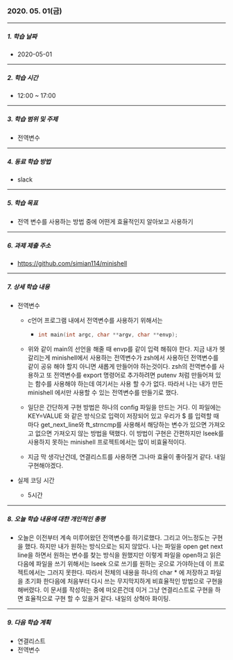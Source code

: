 ### 2020. 05. 01(금)

-----

##### 1. 학습 날짜

- 2020-05-01

-----

##### 2. 학습 시간

- 12:00 ~ 17:00

-----

##### 3. 학습 범위 및 주제

- 전역변수

-----

##### 4. 동료 학습 방법

- slack

-----

##### 5. 학습 목표

- 전역 변수를 사용하는 방법 중에 어떤게 효율적인지 알아보고 사용하기

-----

##### 6. 과제 제출 주소

- https://github.com/simian114/minishell

-----

##### 7. 상세 학습 내용

- 전역변수

  - c언어 프로그램 내에서 전역변수를 사용하기 위해서는

    - ``` c
      int main(int argc, char **argv, char **envp);
      ```

  - 위와 같이 main의 선언을 해줄 때 envp를 같이 입력 해줘야 한다. 지금 내가 헷갈리는게 minishell에서 사용하는 전역변수가 zsh에서 사용하던 전역변수를 같이 공유 해야 할지 아니면 새롭게 만들어야 하는것이다. zsh의 전역변수를 사용하고 또 전역변수를 export 명령어로 추가하려면 putenv 처럼 만들어져 있는 함수를 사용해야 하는데 여기서는 사용 할 수가 없다. 따라서 나는 내가 만든 minishell 에서만 사용할 수 있는 전역변수를 만들기로 했다.

  - 일단은 간단하게 구현 방법은 하나의 config 파일을 만드는 거다. 이 파일에는 KEY=VALUE 와 같은 방식으로 입력이 저장되어 있고 우리가 $ 를 입력할 때 마다 get_next_line와 ft_strncmp를 사용해서 해당하는 변수가 있으면 가져오고 없으면 가져오지 않는 방법을 택했다. 이 방법이 구현은 간편하지만 lseek를 사용하지 못하는 minishell 프로젝트에서는 많이 비효율적이다.

  - 지금 막 생각난건데, 연결리스트를 사용하면 그나마 효율이 좋아질거 같다. 내일 구현해야겠다.

- 실제 코딩 시간

  - 5시간

-----

##### 8. 오늘 학습 내용에 대한 개인적인 총평

- 오늘은 이전부터 계속 미루어왔던 전역변수를 하기로했다. 그리고 어느정도는 구현을 했다. 하지만 내가 원하는 방식으로는 되지 않았다. 나는 파일을 open get next line을 하면서 원하는 변수를 찾는 방식을 원했지만 이렇게 파일을 open하고 읽은 다음에 파일을 쓰기 위해서는 lseek 으로 쓰기를 원하는 곳으로 가야하는데 이 프로젝트에서는 그러지 못한다. 따라서 전체의 내용을 하나의 char * 에 저장하고 파일을 초기화 한다음에 처음부터 다시 쓰는 무지막지하게 비효율적인 방법으로 구현을 해버렸다. 이 문서를 작성하는 중에 떠오른건데 이거 그냥 연결리스트로 구현을 하면 효율적으로 구현 할 수 있을거 같다. 내일의 상혁아 화이팅.

-----

##### 9. 다음 학습 계획

- 연결리스트
- 전역변수